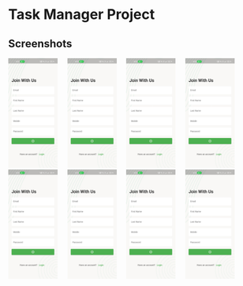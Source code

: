 # Task Manager Project

## Screenshots

<img src="screenshots/1 (2).jpg" width="100">&nbsp;&nbsp;&nbsp;&nbsp;
<img src="screenshots/1 (2).jpg" width="100">&nbsp;&nbsp;&nbsp;&nbsp;
<img src="screenshots/1 (2).jpg" width="100">&nbsp;&nbsp;&nbsp;&nbsp;
<img src="screenshots/1 (2).jpg" width="100">&nbsp;&nbsp;&nbsp;&nbsp;
<img src="screenshots/1 (2).jpg" width="100">&nbsp;&nbsp;&nbsp;&nbsp;
<img src="screenshots/1 (2).jpg" width="100">&nbsp;&nbsp;&nbsp;&nbsp;
<img src="screenshots/1 (2).jpg" width="100">&nbsp;&nbsp;&nbsp;&nbsp;
<img src="screenshots/1 (2).jpg" width="100">&nbsp;&nbsp;&nbsp;&nbsp;